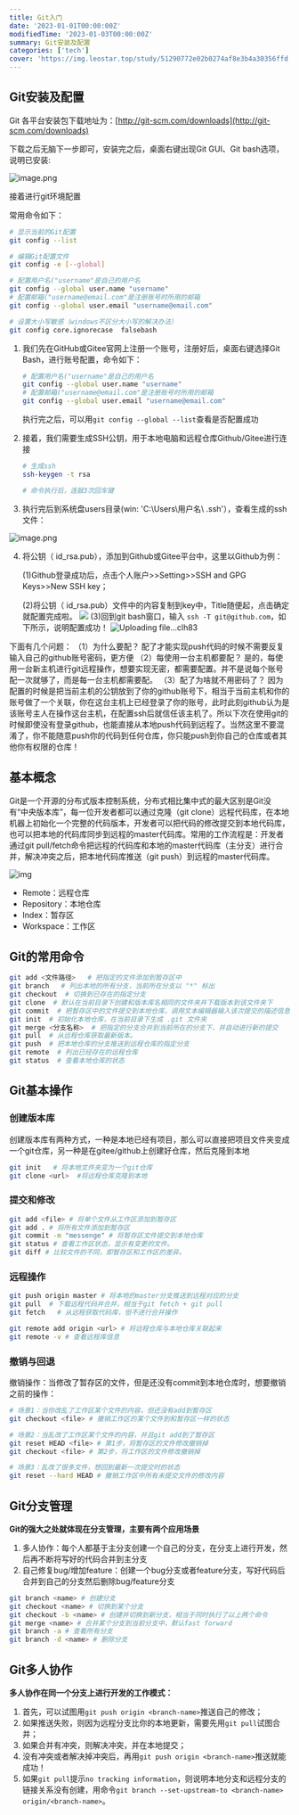 ```yaml
---
title: Git入门
date: '2023-01-01T00:00:00Z'
modifiedTime: '2023-01-03T00:00:00Z'
summary: Git安装及配置
categories: ['tech']
cover: 'https://img.leostar.top/study/51290772e02b0274af8e3b4a30356ffd.jpeg'
---
```


## Git安装及配置

Git 各平台安装包下载地址为：[http://git-scm.com/downloads](http://git-scm.com/downloads)

下载之后无脑下一步即可，安装完之后，桌面右键出现Git GUI、Git bash选项，说明已安装:

![image.png](https://img.leostar.top/study/20231202175419.png)

接着进行git环境配置

常用命令如下：

~~~bash
# 显示当前的Git配置
git config --list

# 编辑Git配置文件
git config -e [--global]

# 配置用户名("username"是自己的用户名
git config --global user.name "username"
# 配置邮箱("username@email.com"是注册账号时所用的邮箱
git config --global user.email "username@email.com"

# 设置大小写敏感（windows不区分大小写的解决办法）
git config core.ignorecase  falsebash
~~~

1. 我们先在GitHub或Gitee官网上注册一个账号，注册好后，桌面右键选择Git Bash，进行账号配置，命令如下：

   ~~~bash
   # 配置用户名("username"是自己的用户名
   git config --global user.name "username"
   # 配置邮箱("username@email.com"是注册账号时所用的邮箱
   git config --global user.email "username@email.com"
   ~~~

   执行完之后，可以用`git config --global --list`查看是否配置成功

2. 接着，我们需要生成SSH公钥，用于本地电脑和远程仓库Github/Gitee进行连接

   ~~~bash
   # 生成ssh
   ssh-keygen -t rsa

   # 命令执行后，连敲3次回车键
   ~~~

3. 执行完后到系统盘users目录(win: 'C:\Users\用户名\ .ssh\'），查看生成的ssh文件：

![image.png](https://img.leostar.top/study/20231202175432.png)

4. 将公钥（ id_rsa.pub），添加到Github或Gitee平台中，这里以Github为例：

   (1)Github登录成功后，点击个人账户>>Setting>>SSH and GPG Keys>>New SSH key；

   (2)将公钥（ id_rsa.pub）文件中的内容复制到key中，Title随便起，点击确定就配置完成啦。
   ![](https://img.leostar.top/study/20231202175525.png)
   (3)回到git bash窗口，输入 `ssh -T git@github.com`，如下所示，说明配置成功！
   ![Uploading file...clh83](https://img.leostar.top/study/20231202175702.png)

下面有几个问题：
（1）为什么要配？
配了才能实现push代码的时候不需要反复输入自己的github账号密码，更方便
（2）每使用一台主机都要配？
是的，每使用一台新主机进行git远程操作，想要实现无密，都需要配置。并不是说每个账号配一次就够了，而是每一台主机都需要配。
（3）配了为啥就不用密码了？
因为配置的时候是把当前主机的公钥放到了你的github账号下，相当于当前主机和你的账号做了一个关联，你在这台主机上已经登录了你的账号，此时此刻github认为是该账号主人在操作这台主机，在配置ssh后就信任该主机了。所以下次在使用git的时候即使没有登录github，也能直接从本地push代码到远程了。当然这里不要混淆了，你不能随意push你的代码到任何仓库，你只能push到你自己的仓库或者其他你有权限的仓库！

## 基本概念

Git是一个开源的分布式版本控制系统，分布式相比集中式的最大区别是Git没有“中央版本库”，每一位开发者都可以通过克隆（git clone）远程代码库，在本地机器上初始化一个完整的代码版本，开发者可以把代码的修改提交到本地代码库，也可以把本地的代码库同步到远程的master代码库。常用的工作流程是：开发者通过git pull/fetch命令把远程的代码库和本地的master代码库（主分支）进行合并，解决冲突之后，把本地代码库推送（git push）到远程的master代码库。

![img](https://img.leostar.top/study/v2-3bc9d5f2c49a713c776e69676d7d56c5_720w.webp)

- Remote：远程仓库
- Repository：本地仓库
- Index：暂存区
- Workspace：工作区

## Git的常用命令

~~~ bash
git add <文件路径>   # 把指定的文件添加到暂存区中
git branch   # 列出本地的所有分支，当前所在分支以 "*" 标出
git checkout  # 切换到已存在的指定分支
git clone  # 默认在当前目录下创建和版本库名相同的文件夹并下载版本到该文件夹下
git commit  # 把暂存区中的文件提交到本地仓库，调用文本编辑器输入该次提交的描述信息
git init  # 初始化本地仓库，在当前目录下生成 .git 文件夹
git merge <分支名称>  # 把指定的分支合并到当前所在的分支下，并自动进行新的提交
git pull  # 从远程仓库获取最新版本。
git push  # 把本地仓库的分支推送到远程仓库的指定分支
git remote  # 列出已经存在的远程仓库
git status  # 查看本地仓库的状态
~~~

## Git基本操作

### 创建版本库

创建版本库有两种方式，一种是本地已经有项目，那么可以直接把项目文件夹变成一个git仓库，另一种是在gitee/github上创建好仓库，然后克隆到本地

~~~bash
git init   # 将本地文件夹变为一个git仓库
git clone <url>  #将远程仓库克隆到本地
~~~

### 提交和修改

~~~bash
git add <file> # 将单个文件从工作区添加到暂存区
git add . # 将所有文件添加到暂存区
git commit -m "messenge" # 将暂存区文件提交到本地仓库
git status # 查看工作区状态，显示有变更的文件。
git diff # 比较文件的不同，即暂存区和工作区的差异。
~~~

### 远程操作

~~~bash
git push origin master # 将本地的master分支推送到远程对应的分支
git pull  # 下载远程代码并合并，相当于git fetch + git pull
git fetch   # 从远程获取代码库，但不进行合并操作

git remote add origin <url> # 将远程仓库与本地仓库关联起来
git remote -v # 查看远程库信息
~~~

### 撤销与回退

撤销操作：当修改了暂存区的文件，但是还没有commit到本地仓库时，想要撤销之前的操作：

~~~bash
# 场景1：当你改乱了工作区某个文件的内容，但还没有add到暂存区
git checkout <file> # 撤销工作区的某个文件到和暂存区一样的状态

# 场景2：当乱改了工作区某个文件的内容，并且git add到了暂存区
git reset HEAD <file> # 第1步，将暂存区的文件修改撤销掉
git checkout <file> # 第2步，将工作区的文件修改撤销掉

# 场景3：乱改了很多文件，想回到最新一次提交时的状态
git reset --hard HEAD # 撤销工作区中所有未提交文件的修改内容
~~~

## Git分支管理

**Git的强大之处就体现在分支管理，主要有两个应用场景**

1. 多人协作：每个人都基于主分支创建一个自己的分支，在分支上进行开发，然后再不断将写好的代码合并到主分支
2. 自己修复bug/增加feature：创建一个bug分支或者feature分支，写好代码后合并到自己的分支然后删除bug/feature分支

~~~bash
git branch <name> # 创建分支
git checkout <name> # 切换到某个分支
git checkout -b <name> # 创建并切换到新分支，相当于同时执行了以上两个命令
git merge <name> # 合并某个分支到当前分支中，默认fast forward
git branch -a # 查看所有分支
git branch -d <name> # 删除分支
~~~

## Git多人协作

**多人协作在同一个分支上进行开发的工作模式：**

1. 首先，可以试图用`git push origin <branch-name>`推送自己的修改；
2. 如果推送失败，则因为远程分支比你的本地更新，需要先用`git pull`试图合并；
3. 如果合并有冲突，则解决冲突，并在本地提交；
4. 没有冲突或者解决掉冲突后，再用`git push origin <branch-name>`推送就能成功！
5. 如果`git pull`提示`no tracking information`，则说明本地分支和远程分支的链接关系没有创建，用命令`git branch --set-upstream-to <branch-name> origin/<branch-name>`。
